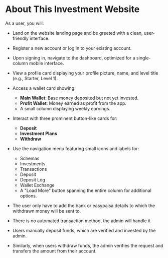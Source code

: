 # About This Investment Website

As a user, you will:

- Land on the website landing page and be greeted with a clean, user-friendly interface.
- Register a new account or log in to your existing account.
- Upon signing in, navigate to the dashboard, optimized for a single-column mobile interface.
- View a profile card displaying your profile picture, name, and level title (e.g., Starter, Level 1).

- Access a wallet card showing:

  - **Main Wallet**: Base money deposited but not yet invested.
  - **Profit Wallet**: Money earned as profit from the app.
  - A small column displaying weekly earnings.

- Interact with three prominent button-like cards for:

  - **Deposit**
  - **Investment Plans**
  - **Withdraw**

- Use the navigation menu featuring small icons and labels for:

  - Schemas
  - Investments
  - Transactions
  - Deposit
  - Deposit Log
  - Wallet Exchange
  - A "Load More" button spanning the entire column for additional options.

- The user only have to add the bank or easypaisa details to which the withdrawn money will be sent to.
- There is no automated transaction method, the admin will handle it
- Users manually deposit funds, which are verified and invested by the admin.
- Similarly, when users withdraw funds, the admin verifies the request and transfers the amount from their account.